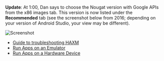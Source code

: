 
**Update**: At 1:00, Dan says to choose the Nougat version with Google APIs from the x86 images tab. This version is now listed under the **Recommended** tab (see the screenshot below from 2016; depending on your version of Android Studio, your view may be different).

![Screenshot](https://d17h27t6h515a5.cloudfront.net/topher/2017/March/58c46a17_screen-shot-2017-03-11-at-1.19.34-pm/screen-shot-2017-03-11-at-1.19.34-pm.png)

*   [Guide to troubleshooting HAXM](https://software.intel.com/en-us/blogs/2014/03/14/troubleshooting-intel-haxm)
*   [Run Apps on an Emulator](https://developer.android.com/studio/run/emulator.html)
*   [Run Apps on a Hardware Device](https://developer.android.com/studio/run/device.html)
